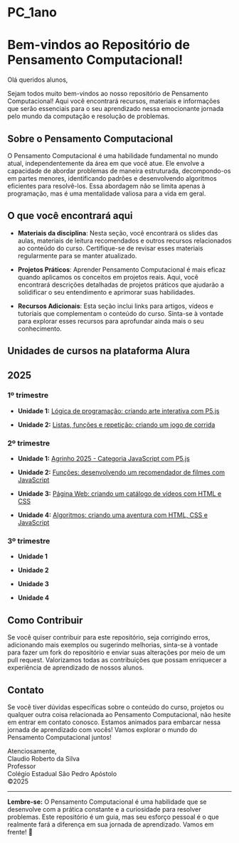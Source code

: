 # **PC_1ano**

# **Bem-vindos ao Repositório de Pensamento Computacional!**


Olá queridos alunos,

Sejam todos muito bem-vindos ao nosso repositório de Pensamento Computacional! Aqui você encontrará recursos, 
materiais e informações que serão essenciais para o seu aprendizado nessa emocionante jornada pelo mundo da computação 
e resolução de problemas.


## **Sobre o Pensamento Computacional**

O Pensamento Computacional é uma habilidade fundamental no mundo atual, independentemente da área em que você atue. 
Ele envolve a capacidade de abordar problemas de maneira estruturada, decompondo-os em partes menores, 
identificando padrões e desenvolvendo algoritmos eficientes para resolvê-los. Essa abordagem não se limita apenas 
à programação, mas é uma mentalidade valiosa para a vida em geral.


## O que você encontrará aqui

- **Materiais da disciplina**: Nesta seção, você encontrará os slides das aulas, materiais de leitura recomendados e 
outros recursos relacionados ao conteúdo do curso. Certifique-se de revisar esses materiais regularmente para se manter atualizado.

- **Projetos Práticos**: Aprender Pensamento Computacional é mais eficaz quando aplicamos os conceitos em projetos reais. 
Aqui, você encontrará descrições detalhadas de projetos práticos que ajudarão a solidificar o seu entendimento e aprimorar suas habilidades.

- **Recursos Adicionais**: Esta seção inclui links para artigos, vídeos e tutoriais que complementam o conteúdo do curso. 
Sinta-se à vontade para explorar esses recursos para aprofundar ainda mais o seu conhecimento.

## Unidades de cursos na plataforma Alura

## 2025
### 1º trimestre

- **Unidade 1:** <a href="https://cursos.alura.com.br/course/criando-arte-interativa-com-p5js">Lógica de programação: criando arte interativa com P5.js</a>
  
- **Unidade 2:** <a href="https://cursos.alura.com.br/course/lista-funcao-repeticao-jogo-corrida!">Listas, funções e repetição: criando um jogo de corrida</a>

### 2º trimestre

- **Unidade 1:** <a href="https://cursos.alura.com.br/course/agrinho-2025-javascript">Agrinho 2025 - Categoria JavaScript com P5.js</a>
  
- **Unidade 2:** <a href="https://cursos.alura.com.br/course/funcoes-recomendador-filmes-javascript">Funções: desenvolvendo um recomendador de filmes com JavaScript</a>

- **Unidade 3:** <a href="https://cursos.alura.com.br/course/pagina-web-catalogo-videos-html-css">Página Web: criando um catálogo de vídeos com HTML e CSS</a>
  
- **Unidade 4:** <a href="https://cursos.alura.com.br/course/algoritmos-criando-aventura-html-css-javascript">Algoritmos: criando uma aventura com HTML, CSS e JavaScript</a>

### 3º trimestre

- **Unidade 1**
  
- **Unidade 2**

- **Unidade 3**
  
- **Unidade 4**

## Como Contribuir

Se você quiser contribuir para este repositório, seja corrigindo erros, adicionando mais exemplos ou sugerindo melhorias, 
sinta-se à vontade para fazer um fork do repositório e enviar suas alterações por meio de um pull request. Valorizamos todas as contribuições 
que possam enriquecer a experiência de aprendizado de nossos alunos.


## Contato

Se você tiver dúvidas específicas sobre o conteúdo do curso, projetos ou qualquer outra coisa relacionada ao Pensamento Computacional, 
não hesite em entrar em contato conosco.
Estamos animados para embarcar nessa jornada de aprendizado com vocês!
Vamos explorar o mundo do Pensamento Computacional juntos!

Atenciosamente,<br>
Claudio Roberto da Silva<br>
Professor<br>
Colégio Estadual São Pedro Apóstolo<br>
&copy;2025

---

**Lembre-se:** O Pensamento Computacional é uma habilidade que se desenvolve com a prática constante e a curiosidade para resolver problemas. 
Este repositório é um guia, mas seu esforço pessoal é o que realmente fará a diferença em sua jornada de aprendizado. 
Vamos em frente! 🚀

